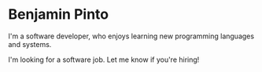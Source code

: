 # Benjamin Pinto
I'm a software developer, who enjoys learning new programming languages and systems.

I'm looking for a software job. Let me know if you're hiring!
